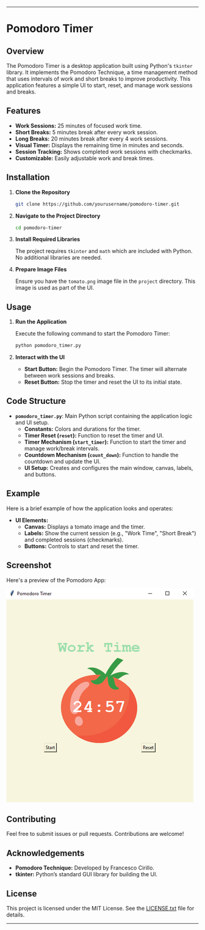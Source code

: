 
---

# Pomodoro Timer

## Overview

The Pomodoro Timer is a desktop application built using Python's `tkinter` library. It implements the Pomodoro Technique, a time management method that uses intervals of work and short breaks to improve productivity. This application features a simple UI to start, reset, and manage work sessions and breaks. 

## Features

- **Work Sessions:** 25 minutes of focused work time.
- **Short Breaks:** 5 minutes break after every work session.
- **Long Breaks:** 20 minutes break after every 4 work sessions.
- **Visual Timer:** Displays the remaining time in minutes and seconds.
- **Session Tracking:** Shows completed work sessions with checkmarks.
- **Customizable:** Easily adjustable work and break times.

## Installation

1. **Clone the Repository**

   ```bash
   git clone https://github.com/yourusername/pomodoro-timer.git
   ```

2. **Navigate to the Project Directory**

   ```bash
   cd pomodoro-timer
   ```

3. **Install Required Libraries**

   The project requires `tkinter` and `math` which are included with Python. No additional libraries are needed.

4. **Prepare Image Files**

   Ensure you have the `tomato.png` image file in the `project` directory. This image is used as part of the UI.

## Usage

1. **Run the Application**

   Execute the following command to start the Pomodoro Timer:

   ```bash
   python pomodoro_timer.py
   ```

2. **Interact with the UI**

   - **Start Button:** Begin the Pomodoro Timer. The timer will alternate between work sessions and breaks.
   - **Reset Button:** Stop the timer and reset the UI to its initial state.

## Code Structure

- **`pomodoro_timer.py`**: Main Python script containing the application logic and UI setup.
  - **Constants:** Colors and durations for the timer.
  - **Timer Reset (`reset`):** Function to reset the timer and UI.
  - **Timer Mechanism (`start_timer`):** Function to start the timer and manage work/break intervals.
  - **Countdown Mechanism (`count_down`):** Function to handle the countdown and update the UI.
  - **UI Setup:** Creates and configures the main window, canvas, labels, and buttons.

## Example

Here is a brief example of how the application looks and operates:

- **UI Elements:**
  - **Canvas:** Displays a tomato image and the timer.
  - **Labels:** Show the current session (e.g., "Work Time", "Short Break") and completed sessions (checkmarks).
  - **Buttons:** Controls to start and reset the timer.

## Screenshot

Here's a preview of the Pomodoro App:

![Application Screenshot](images/img.png)

## Contributing

Feel free to submit issues or pull requests. Contributions are welcome!

## Acknowledgements

- **Pomodoro Technique:** Developed by Francesco Cirillo.
- **tkinter:** Python’s standard GUI library for building the UI.


## License

This project is licensed under the MIT License. See the [LICENSE.txt](docs/LICENSE.txt) file for details.

---
